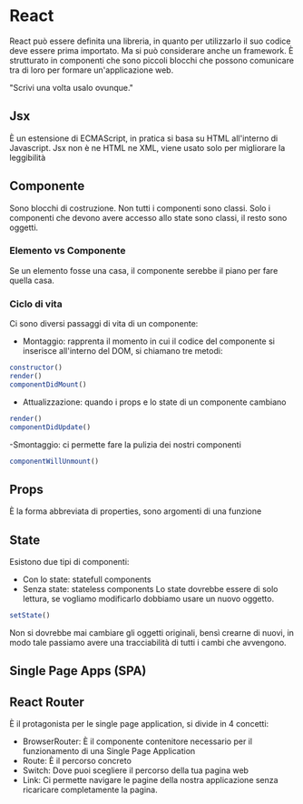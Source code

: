 # React
React può essere definita una libreria, in quanto per utilizzarlo il suo codice deve essere prima importato.
Ma si può considerare anche un framework.
È strutturato in componenti che sono piccoli blocchi che possono comunicare tra di loro per formare un'applicazione web.

"Scrivi una volta usalo ovunque."

## Jsx
È un estensione di ECMAScript, in pratica si basa su HTML all'interno di Javascript.
Jsx non è ne HTML ne XML, viene usato solo per migliorare la leggibilità 

## Componente
Sono blocchi di costruzione.
Non tutti i componenti sono classi.
Solo i componenti che devono avere accesso allo state sono classi, il resto sono oggetti.

### Elemento vs Componente
Se un elemento fosse una casa, il componente serebbe il piano per fare quella casa.

### Ciclo di vita
Ci sono diversi passaggi di vita di un componente: 
- Montaggio: rapprenta il momento in cui il codice del componente si inserisce all'interno del DOM, si chiamano tre metodi:
```js
constructor()
render()
componentDidMount()
```
- Attualizzazione: quando i props e lo state di un componente cambiano
```js
render()
componentDidUpdate()
```
-Smontaggio: ci permette fare la pulizia dei nostri componenti
```js
componentWillUnmount()
```

## Props
È la forma abbreviata di properties, sono argomenti di una funzione

## State
Esistono due tipi di componenti:
- Con lo state: statefull components
- Senza state: stateless components
Lo state dovrebbe essere di solo lettura, se vogliamo modificarlo dobbiamo usare un nuovo oggetto.

``` js
setState()
```
Non si dovrebbe mai cambiare gli oggetti originali, bensì crearne di nuovi, in modo tale passiamo avere una tracciabilità di tutti i cambi che avvengono.


## Single Page Apps (SPA)

## React Router
È il protagonista per le single page application, si divide in 4 concetti:
- BrowserRouter: È il componente contenitore necessario per il funzionamento di una Single Page Application
- Route: È il percorso concreto
- Switch: Dove puoi scegliere il percorso della tua pagina web
- Link: Ci permette navigare le pagine della nostra applicazione senza ricaricare completamente la pagina.
